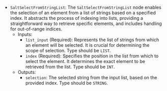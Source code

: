- `SaltSelectFromStringList`: The `SaltSelectFromStringList` node enables the selection of an element from a list of strings based on a specified index. It abstracts the process of indexing into lists, providing a straightforward way to retrieve specific elements, and includes handling for out-of-range indices.
    - Inputs:
        - `list_input` (Required): Represents the list of strings from which an element will be selected. It is crucial for determining the scope of selection. Type should be `LIST`.
        - `index` (Required): Specifies the position in the list from which to select the element. It determines the exact element to be retrieved from the list. Type should be `INT`.
    - Outputs:
        - `selection`: The selected string from the input list, based on the provided index. Type should be `STRING`.
